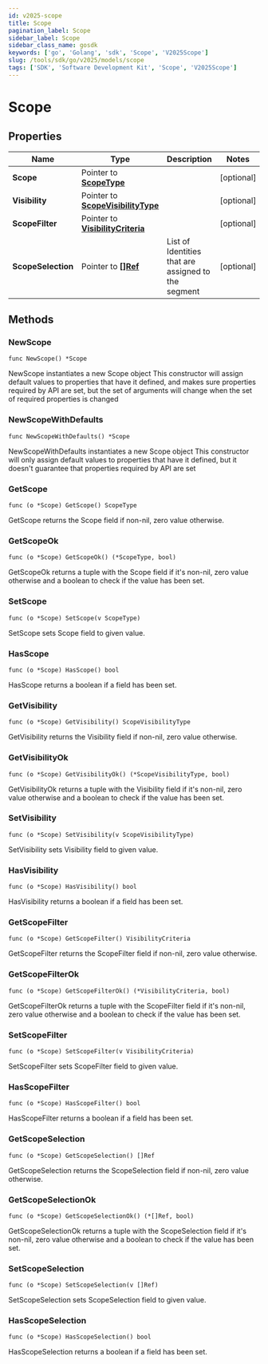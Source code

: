 ```yaml
---
id: v2025-scope
title: Scope
pagination_label: Scope
sidebar_label: Scope
sidebar_class_name: gosdk
keywords: ['go', 'Golang', 'sdk', 'Scope', 'V2025Scope'] 
slug: /tools/sdk/go/v2025/models/scope
tags: ['SDK', 'Software Development Kit', 'Scope', 'V2025Scope']
---
```


# Scope

## Properties

Name | Type | Description | Notes
------------ | ------------- | ------------- | -------------
**Scope** | Pointer to [**ScopeType**](scope-type) |  | [optional] 
**Visibility** | Pointer to [**ScopeVisibilityType**](scope-visibility-type) |  | [optional] 
**ScopeFilter** | Pointer to [**VisibilityCriteria**](visibility-criteria) |  | [optional] 
**ScopeSelection** | Pointer to [**[]Ref**](ref) | List of Identities that are assigned to the segment | [optional] 

## Methods

### NewScope

`func NewScope() *Scope`

NewScope instantiates a new Scope object
This constructor will assign default values to properties that have it defined,
and makes sure properties required by API are set, but the set of arguments
will change when the set of required properties is changed

### NewScopeWithDefaults

`func NewScopeWithDefaults() *Scope`

NewScopeWithDefaults instantiates a new Scope object
This constructor will only assign default values to properties that have it defined,
but it doesn't guarantee that properties required by API are set

### GetScope

`func (o *Scope) GetScope() ScopeType`

GetScope returns the Scope field if non-nil, zero value otherwise.

### GetScopeOk

`func (o *Scope) GetScopeOk() (*ScopeType, bool)`

GetScopeOk returns a tuple with the Scope field if it's non-nil, zero value otherwise
and a boolean to check if the value has been set.

### SetScope

`func (o *Scope) SetScope(v ScopeType)`

SetScope sets Scope field to given value.

### HasScope

`func (o *Scope) HasScope() bool`

HasScope returns a boolean if a field has been set.

### GetVisibility

`func (o *Scope) GetVisibility() ScopeVisibilityType`

GetVisibility returns the Visibility field if non-nil, zero value otherwise.

### GetVisibilityOk

`func (o *Scope) GetVisibilityOk() (*ScopeVisibilityType, bool)`

GetVisibilityOk returns a tuple with the Visibility field if it's non-nil, zero value otherwise
and a boolean to check if the value has been set.

### SetVisibility

`func (o *Scope) SetVisibility(v ScopeVisibilityType)`

SetVisibility sets Visibility field to given value.

### HasVisibility

`func (o *Scope) HasVisibility() bool`

HasVisibility returns a boolean if a field has been set.

### GetScopeFilter

`func (o *Scope) GetScopeFilter() VisibilityCriteria`

GetScopeFilter returns the ScopeFilter field if non-nil, zero value otherwise.

### GetScopeFilterOk

`func (o *Scope) GetScopeFilterOk() (*VisibilityCriteria, bool)`

GetScopeFilterOk returns a tuple with the ScopeFilter field if it's non-nil, zero value otherwise
and a boolean to check if the value has been set.

### SetScopeFilter

`func (o *Scope) SetScopeFilter(v VisibilityCriteria)`

SetScopeFilter sets ScopeFilter field to given value.

### HasScopeFilter

`func (o *Scope) HasScopeFilter() bool`

HasScopeFilter returns a boolean if a field has been set.

### GetScopeSelection

`func (o *Scope) GetScopeSelection() []Ref`

GetScopeSelection returns the ScopeSelection field if non-nil, zero value otherwise.

### GetScopeSelectionOk

`func (o *Scope) GetScopeSelectionOk() (*[]Ref, bool)`

GetScopeSelectionOk returns a tuple with the ScopeSelection field if it's non-nil, zero value otherwise
and a boolean to check if the value has been set.

### SetScopeSelection

`func (o *Scope) SetScopeSelection(v []Ref)`

SetScopeSelection sets ScopeSelection field to given value.

### HasScopeSelection

`func (o *Scope) HasScopeSelection() bool`

HasScopeSelection returns a boolean if a field has been set.


